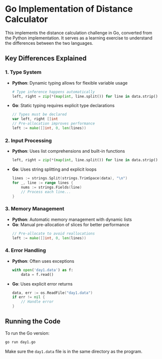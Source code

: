 # Go Implementation of Distance Calculator

This implements the distance calculation challenge in Go, converted from the Python implementation. It serves as a learning exercise to understand the differences between the two languages.

## Key Differences Explained

### 1. Type System
- **Python**: Dynamic typing allows for flexible variable usage
  ```python
  # Type inference happens automatically
  left, right = zip(*(map(int, line.split()) for line in data.strip().split('\n')))
  ```
- **Go**: Static typing requires explicit type declarations
  ```go
  // Types must be declared
  var left, right []int
  // Pre-allocation improves performance
  left := make([]int, 0, len(lines))
  ```

### 2. Input Processing
- **Python**: Uses list comprehensions and built-in functions
  ```python
  left, right = zip(*(map(int, line.split()) for line in data.strip().split('\n')))
  ```
- **Go**: Uses string splitting and explicit loops
  ```go
  lines := strings.Split(strings.TrimSpace(data), "\n")
  for _, line := range lines {
      nums := strings.Fields(line)
      // Process each line...
  }
  ```

### 3. Memory Management
- **Python**: Automatic memory management with dynamic lists
- **Go**: Manual pre-allocation of slices for better performance
  ```go
  // Pre-allocate to avoid reallocations
  left := make([]int, 0, len(lines))
  ```

### 4. Error Handling
- **Python**: Often uses exceptions
  ```python
  with open('day1.data') as f:
      data = f.read()
  ```
- **Go**: Uses explicit error returns
  ```go
  data, err := os.ReadFile("day1.data")
  if err != nil {
      // Handle error
  }
  ```

## Running the Code

To run the Go version:
```bash
go run day1.go
```

Make sure the `day1.data` file is in the same directory as the program.
